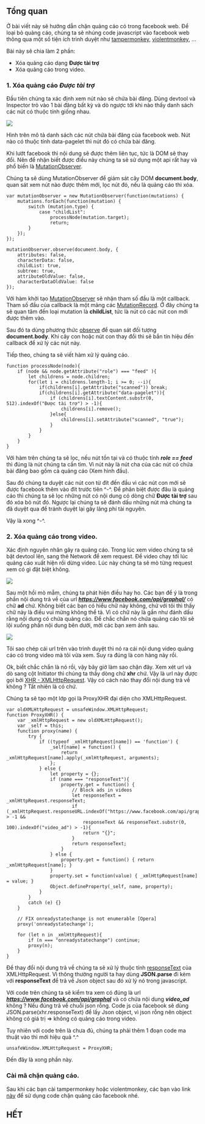 ## Tổng quan
Ở bài viết này sẽ hướng dẫn chặn quảng cáo có trong facebook web. Để loại bỏ quảng cáo, chúng ta sẽ nhúng code javascript vào facebook web thông qua một số tiện ích trình duyệt như [tampermonkey](https://www.tampermonkey.net/), [violentmonkey](https://violentmonkey.github.io/), ...

Bài này sẽ chia làm 2 phần:
- Xóa quảng cáo dạng **Được tài trợ**
- Xóa quảng cáo trong video.

### 1. Xóa quảng cáo *Được tài trợ*
Đầu tiên chúng ta xác định xem nút nào sẽ chứa bài đăng. Dùng devtool và Inspector trỏ vào 1 bài đăng bất kỳ và dò ngược tới khi nào thấy danh sách các nút có thuộc tính giống nhau.

![](pic/Image_1.png)

Hình trên mô tả  danh sách các nút chứa bài đăng của facebook web. Nút nào có thuộc tính data-pagelet thì nút đó có chứa bài đăng. 

Khi lướt facebook thì nội dung sẽ được thêm liên tục, tức là DOM sẽ thay đổi. Nên để nhận biết được điều này chúng ta sẽ sử dụng một api rất hay và phổ biến là [MutationObserver](https://developer.mozilla.org/en-US/docs/Web/API/MutationObserver).

Chúng ta sẽ dùng MutationObserver để giám sát cây DOM **document.body**, quan sát xem nút nào được thêm mới, lọc nút đó, nếu là quảng cáo thì xóa.

```
var mutationObserver = new MutationObserver(function(mutations) {
    mutations.forEach(function(mutation) {
        switch (mutation.type) {
            case "childList":
                processNode(mutation.target);
                return;
        }
    });
});

mutationObserver.observe(document.body, {
    attributes: false,
    characterData: false,
    childList: true,
    subtree: true,
    attributeOldValue: false,
    characterDataOldValue: false
});
```

Với hàm khởi tạo [MutationObserver](https://developer.mozilla.org/en-US/docs/Web/API/MutationObserver/MutationObserver) sẽ nhận tham số đầu là một callback. Tham số đầu của callback là một mảng các [MutationRecord](https://developer.mozilla.org/en-US/docs/Web/API/MutationRecord). Ở đây chúng ta sẽ quan tâm đến loại mutation là **childList**, tức là nút có các nút con mới được thêm vào.

Sau đó ta dùng phương thức [observe](https://developer.mozilla.org/en-US/docs/Web/API/MutationObserver/observe) để quan sát đối tượng **document.body**. Khi cây con hoặc nút con thay đổi thì sẽ bắn tín hiệu đến callback để xử lý các nút này.

Tiếp theo, chúng ta sẽ viết hàm xử lý quảng cáo.

```
function processNode(node){
    if (node && node.getAttribute("role") === "feed" ){
        let childrens = node.children;
        for(let i = childrens.length-1; i >= 0; --i){
            if(childrens[i].getAttribute("scanned")) break;
            if(childrens[i].getAttribute("data-pagelet")){
                if (childrens[i].textContent.substr(0, 512).indexOf("Được tài trợ") > -1){
                    childrens[i].remove();
                }else{
                    childrens[i].setAttribute("scanned", "true");
                }
            }
        }
    }
}
```

Với hàm trên chúng ta sẽ lọc, nếu nút tồn tại và có thuộc tính ***role == feed*** thì đúng là nút chúng ta cần tìm. Vì nút này là nút cha của các nút có chứa bài đăng bao gồm cả quảng cáo (Xem hình đầu).

Sau đó chúng ta duyệt các nút con từ đít đến đầu vì các nút con mới sẽ được facebook thêm vào đít trước tiên ^-^. Để phân biệt được đâu là quảng cáo thì chúng ta sẽ lọc những nút có nội dung có dòng chữ **Được tài trợ** sau đó xóa bỏ nút đó. Ngược lại chúng ta sẽ đánh dấu những nút mà chúng ta đã duyệt qua để tránh duyệt lại gây lãng phí tài nguyên.

Vậy là xong ^-^.

### 2. Xóa quảng cáo trong video.
Xác định nguyên nhân gây ra quảng cáo. Trong lúc xem video chúng ta sẽ bật devtool lên, sang thẻ Network để xem request. Để video chạy tới lúc quảng cáo xuất hiện rồi dừng video. Lúc này chúng ta sẽ mò từng request xem có gì đặt biệt không.

![](pic/Image_2.png)

Sau một hồi mò mẫm, chúng ta phát hiện điều hay ho. Các bạn để ý là trong phần nội dung trả về của url ***https://www.facebook.com/api/graphql/*** có chữ **ad** chứ. Không biết các bạn có hiểu chữ này không, chứ với tôi thì thấy chữ này là điều vui mừng không thể tả. Vì có chữ này là gần như đánh dấu rằng nội dung có chứa quảng cáo. Để chắc chắn nó chứa quảng cáo tôi sẽ lội xuống phần nội dung bên dưới, mời các bạn xem ảnh sau.

![](pic/Image_3.png)

Tôi sao chép cái url trên vào trình duyệt thì nó ra cái nội dung video quảng cáo có trong video mà tôi vừa xem. Suy ra đúng là con hàng này rồi.

Ok, biết chắc chắn là nó rồi, vậy bây giờ làm sao chặn đây. Xem xét url và dò sang cột Initiator thì chúng ta thấy dòng chữ **xhr** chứ. Vậy là url này được gọi bởi [XHR - XMLHttpRequest](https://developer.mozilla.org/en-US/docs/Web/API/XMLHttpRequest). Vậy có cách nào thay đổi nội dung trả về không ? Tất nhiên là có chứ. 

Chúng ta sẽ tạo một lớp gọi là ProxyXHR đại diện cho XMLHttpRequest.

```
var oldXMLHttpRequest = unsafeWindow.XMLHttpRequest;
function ProxyXHR() {
	var _xmlHttpRequest = new oldXMLHttpRequest();
	var _self = this;
	function proxy(name) {
		try {
			if ((typeof _xmlHttpRequest[name]) == 'function') {
				_self[name] = function() {
					return _xmlHttpRequest[name].apply(_xmlHttpRequest, arguments);
				};
			} else {
			    let property = {};
			    if (name === "responseText"){
			        property.get = function() {
			            // Block ads in videos
			            let responseText = _xmlHttpRequest.responseText;
			            if (_xmlHttpRequest.responseURL.indexOf("https://www.facebook.com/api/graphql") > -1 &&
			                responseText && responseText.substr(0, 100).indexOf("video_ad") > -1){
			                return "{}";
			            }
			            return responseText;
			        }
			    } else {
			        property.get = function() { return _xmlHttpRequest[name]; }
			    }
			    property.set = function(value) { _xmlHttpRequest[name] = value; }
				Object.defineProperty(_self, name, property);
			}
		}
		catch (e) {}
	}

	// FIX onreadystatechange is not enumerable [Opera]
	proxy('onreadystatechange');

	for (let n in _xmlHttpRequest){
        if (n === "onreadystatechange") continue;
		proxy(n);
    }
}
```

Để thay đổi nội dung trả về chúng ta sẽ xử lý thuộc tính [responseText](https://developer.mozilla.org/en-US/docs/Web/API/XMLHttpRequest/responseText) của XMLHttpRequest. Vì thông thường người ta hay dùng **JSON.parse** đi kèm với **responseText** để trả về Json object sau đó xử lý nó trong javascript.

Với code trên chúng ta sẽ kiểm tra xem có đúng là url ***https://www.facebook.com/api/graphql*** và có chứa nội dung ***video_ad*** không ? Nếu đúng trả về chuỗi json rỗng. Code js của facebook sẽ dùng JSON.parse(xhr.responseText) để lấy Json object, vì json rỗng nên object không có giá trị => không có quảng cáo trong video.

Tuy nhiên với code trên là chưa đủ, chúng ta phải thêm 1 đoạn code ma thuật vào thì mới hiệu quả ^.^

```
unsafeWindow.XMLHttpRequest = ProxyXHR;
``` 

Đến đây là xong phần này.

### Cài mã chặn quảng cáo.
Sau khi các bạn cài tampermonkey hoặc violentmonkey, các bạn vào link [này](https://greasyfork.org/en/scripts/420550-remove-ads-fb) để sử dụng code chặn quảng cáo facebook nhé.

## HẾT